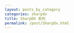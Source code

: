 ```yaml
---
layout: posts_by_category
categories: sharpdx
title: SharpDX 系列
permalink: /post/SharpDx.html
---
```

